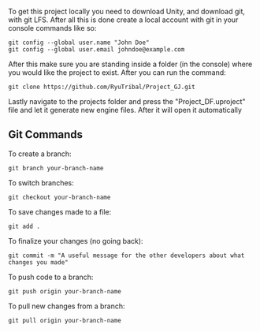 To get this project locally you need to download Unity, and download git, with git LFS.
After all this is done create a local account with git in your console commands like so:

```
git config --global user.name "John Doe"
git config --global user.email johndoe@example.com

```

After this make sure you are standing inside a folder (in the console) where you would like the project to exist. 
After you can run the command: 

```
git clone https://github.com/RyuTribal/Project_GJ.git

```
Lastly navigate to the projects folder and press the "Project_DF.uproject" file and let it generate new engine files. After it will open it automatically

## Git Commands

To create a branch:
```
git branch your-branch-name
```
To switch branches:
```
git checkout your-branch-name
```
To save changes made to a file:
```
git add .
```

To finalize your changes (no going back):
```
git commit -m "A useful message for the other developers about what changes you made"
``` 

To push code to a branch:
```
git push origin your-branch-name
```

To pull new changes from a branch:
```
git pull origin your-branch-name
```
